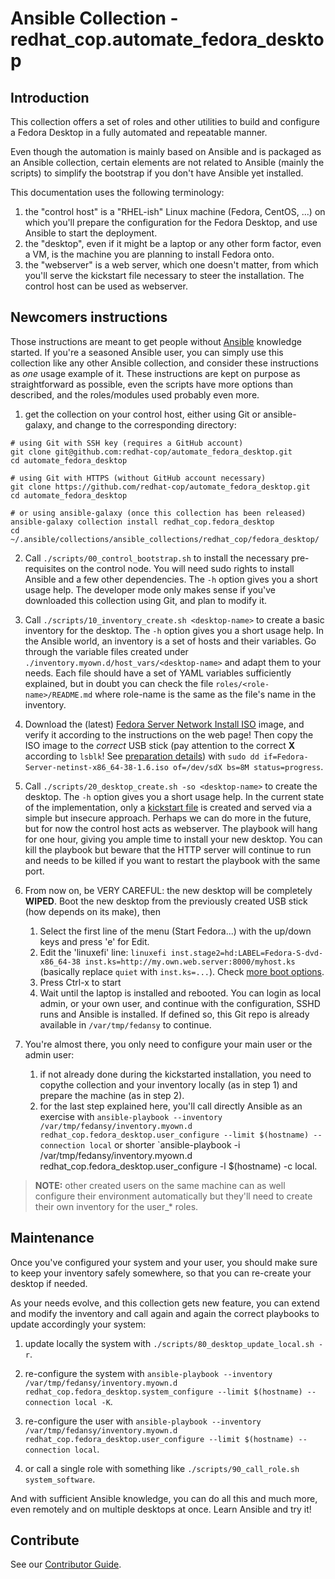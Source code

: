 # Ansible Collection - redhat\_cop.automate\_fedora\_desktop

## Introduction

This collection offers a set of roles and other utilities to build and configure a Fedora Desktop in a fully automated and repeatable manner.

Even though the automation is mainly based on Ansible and is packaged as an Ansible collection, certain elements are not related to Ansible (mainly the scripts) to simplify the bootstrap if you don't have Ansible yet installed.

This documentation uses the following terminology:

1. the "control host" is a "RHEL-ish" Linux machine (Fedora, CentOS, ...) on which you'll prepare the configuration for the Fedora Desktop, and use Ansible to start the deployment.
1. the "desktop", even if it might be a laptop or any other form factor, even a VM, is the machine you are planning to install Fedora onto.
1. the "webserver" is a web server, which one doesn't matter, from which you'll serve the kickstart file necessary to steer the installation.
The control host can be used as webserver.

## Newcomers instructions

Those instructions are meant to get people without [Ansible](https://ansible.com) knowledge started.
If you're a seasoned Ansible user, you can simply use this collection like any other Ansible collection, and consider these instructions as _one_ usage example of it.
These instructions are kept on purpose as straightforward as possible, even the scripts have more options than described, and the roles/modules used probably even more.

1. get the collection on your control host, either using Git or ansible-galaxy, and change to the corresponding directory:

```
# using Git with SSH key (requires a GitHub account)
git clone git@github.com:redhat-cop/automate_fedora_desktop.git
cd automate_fedora_desktop

# using Git with HTTPS (without GitHub account necessary)
git clone https://github.com/redhat-cop/automate_fedora_desktop.git
cd automate_fedora_desktop

# or using ansible-galaxy (once this collection has been released)
ansible-galaxy collection install redhat_cop.fedora_desktop
cd ~/.ansible/collections/ansible_collections/redhat_cop/fedora_desktop/
```

2. Call `./scripts/00_control_bootstrap.sh` to install the necessary pre-requisites on the control node.
You will need sudo rights to install Ansible and a few other dependencies.
The `-h` option gives you a short usage help.
The developer mode only makes sense if you've downloaded this collection using Git, and plan to modify it.

3. Call `./scripts/10_inventory_create.sh <desktop-name>` to create a basic inventory for the desktop.
The `-h` option gives you a short usage help.
In the Ansible world, an inventory is a set of hosts and their variables.
Go through the variable files created under `./inventory.myown.d/host_vars/<desktop-name>` and adapt them to your needs.
Each file should have a set of YAML variables sufficiently explained, but in doubt you can check the file `roles/<role-name>/README.md` where role-name is the same as the file's name in the inventory.

4. Download the (latest) [Fedora Server Network Install ISO](https://fedoraproject.org/server/download/) image, and verify it according to the instructions on the web page!
Then copy the ISO image to the _correct_ USB stick (pay attention to the correct **X** according to `lsblk`! See [preparation details](https://docs.fedoraproject.org/en-US/fedora-server/installation/#_preparations)) with `sudo dd if=Fedora-Server-netinst-x86_64-38-1.6.iso of=/dev/sdX bs=8M status=progress`.

5. Call `./scripts/20_desktop_create.sh -so <desktop-name>` to create the desktop.
The `-h` option gives you a short usage help.
In the current state of the implementation, only a [kickstart file](https://docs.fedoraproject.org/en-US/fedora/f36/install-guide/appendixes/Kickstart_Syntax_Reference/) is created and served via a simple but insecure approach.
Perhaps we can do more in the future, but for now the control host acts as webserver.
The playbook will hang for one hour, giving you ample time to install your new desktop.
You can kill the playbook but beware that the HTTP server will continue to run and needs to be killed if you want to restart the playbook with the same port.

6. From now on, be VERY CAREFUL: the new desktop will be completely **WIPED**.
   Boot the new desktop from the previously created USB stick (how depends on its make), then
    1. Select the first line of the menu (Start Fedora...) with the up/down keys and press 'e' for Edit.
    2. Edit the 'linuxefi' line: `linuxefi inst.stage2=hd:LABEL=Fedora-S-dvd-x86_64-38 inst.ks=http://my.own.web.server:8000/myhost.ks` (basically replace `quiet` with `inst.ks=...`).
Check [more boot options](https://docs.fedoraproject.org/en-US/fedora/f36/install-guide/advanced/Boot_Options/).
    3. Press Ctrl-x to start
    4. Wait until the laptop is installed and rebooted.
You can login as local admin, or your own user, and continue with the configuration, SSHD runs and Ansible is installed.
If defined so, this Git repo is already available in `/var/tmp/fedansy` to continue.

7. You're almost there, you only need to configure your main user or the admin user:
    1. if not already done during the kickstarted installation, you need to copythe collection and your inventory locally (as in step 1) and prepare the machine (as in step 2).
    2. for the last step explained here, you'll call directly Ansible as an exercise with `ansible-playbook --inventory /var/tmp/fedansy/inventory.myown.d redhat_cop.fedora_desktop.user_configure --limit $(hostname) --connection local` or shorter `ansible-playbook -i /var/tmp/fedansy/inventory.myown.d redhat_cop.fedora_desktop.user_configure -l $(hostname) -c local.

> **NOTE:** other created users on the same machine can as well configure their environment automatically but they'll need to create their own inventory for the user_* roles.

## Maintenance

Once you've configured your system and your user, you should make sure to keep your inventory safely somewhere, so that you can re-create your desktop if needed.

As your needs evolve, and this collection gets new feature, you can extend and modify the inventory and call again and again the correct playbooks to update accordingly your system:

1. update locally the system with `./scripts/80_desktop_update_local.sh -r`.

2. re-configure the system with `ansible-playbook --inventory /var/tmp/fedansy/inventory.myown.d redhat_cop.fedora_desktop.system_configure --limit $(hostname) --connection local -K`.

3. re-configure the user with `ansible-playbook --inventory /var/tmp/fedansy/inventory.myown.d redhat_cop.fedora_desktop.user_configure --limit $(hostname) --connection local`.

4. or call a single role with something like `./scripts/90_call_role.sh system_software`.

And with sufficient Ansible knowledge, you can do all this and much more, even remotely and on multiple desktops at once. Learn Ansible and try it!

## Contribute

See our [Contributor Guide](docs/CONTRIBUTE.md).
